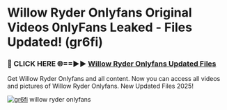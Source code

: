 # Willow Ryder Onlyfans Original Videos 0nlyFans Leaked - Files Updated! (gr6fi)

<h3>🔴 CLICK HERE 🌐==►► <a href="https://hideuri.com/03YgE1" rel="nofollow">Willow Ryder Onlyfans Updated Files</a></h3>

Get Willow Ryder Onlyfans and all content. Now you can access all videos and pictures of Willow Ryder Onlyfans. New Updated Files 2025!

[![gr6fi](https://i.imgur.com/NaUBvic.gif)](https://hideuri.com/03YgE1)
willow ryder onlyfans